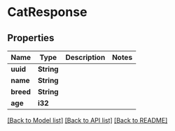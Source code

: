# CatResponse

## Properties

Name | Type | Description | Notes
------------ | ------------- | ------------- | -------------
**uuid** | **String** |  | 
**name** | **String** |  | 
**breed** | **String** |  | 
**age** | **i32** |  | 

[[Back to Model list]](../README.md#documentation-for-models) [[Back to API list]](../README.md#documentation-for-api-endpoints) [[Back to README]](../README.md)


